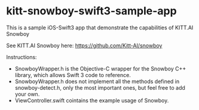 # kitt-snowboy-swift3-sample-app
This is a sample iOS-Swift3 app that demonstrate the capabilities of KITT.AI Snowboy

See KITT.AI Snowboy here: https://github.com/Kitt-AI/snowboy

Instructions:
* SnowboyWrapper.h is the Objective-C wrapper for the Snowboy C++ library, which allows Swift 3 code to reference.
* SnowboyWrapper.h does not implement all the methods defined in snowboy-detect.h, only the most important ones, but feel free to add your own.
* ViewController.swift cointains the example usage of Snowboy.

